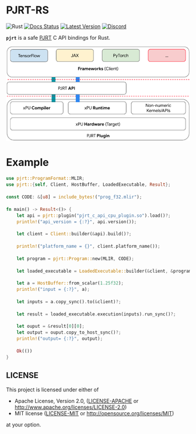 # PJRT-RS

![Rust](https://github.com/rai-explorers/pjrt-rs/workflows/Rust/badge.svg)
[![Docs Status](https://docs.rs/pjrt/badge.svg)](https://docs.rs/pjrt)
[![Latest Version](https://img.shields.io/crates/v/pjrt.svg)](https://crates.io/crates/pjrt)
[![Discord](https://img.shields.io/discord/1202429682474287144.svg?color=7289da&&logo=discord)](https://discord.gg/J7X8rNZeMC)

**`pjrt`** is a safe [PJRT](https://opensource.googleblog.com/2023/05/pjrt-simplifying-ml-hardware-and-framework-integration.html) C API bindings for Rust.

![](docs/pjrt.png)

# Example
```rust
use pjrt::ProgramFormat::MLIR;
use pjrt::{self, Client, HostBuffer, LoadedExecutable, Result};

const CODE: &[u8] = include_bytes!("prog_f32.mlir");

fn main() -> Result<()> {
    let api = pjrt::plugin("pjrt_c_api_cpu_plugin.so").load()?;
    println!("api_version = {:?}", api.version());

    let client = Client::builder(&api).build()?;

    println!("platform_name = {}", client.platform_name());

    let program = pjrt::Program::new(MLIR, CODE);

    let loaded_executable = LoadedExecutable::builder(&client, &program).build()?;

    let a = HostBuffer::from_scalar(1.25f32);
    println!("input = {:?}", a);

    let inputs = a.copy_sync().to(&client)?;

    let result = loaded_executable.execution(inputs).run_sync()?;

    let ouput = &result[0][0];
    let output = ouput.copy_to_host_sync()?;
    println!("output= {:?}", output);

    Ok(())
}
```

## LICENSE
This project is licensed under either of

- Apache License, Version 2.0, ([LICENSE-APACHE](LICENSE-APACHE) or
  http://www.apache.org/licenses/LICENSE-2.0)
- MIT license ([LICENSE-MIT](LICENSE-MIT) or
  http://opensource.org/licenses/MIT)

at your option.
